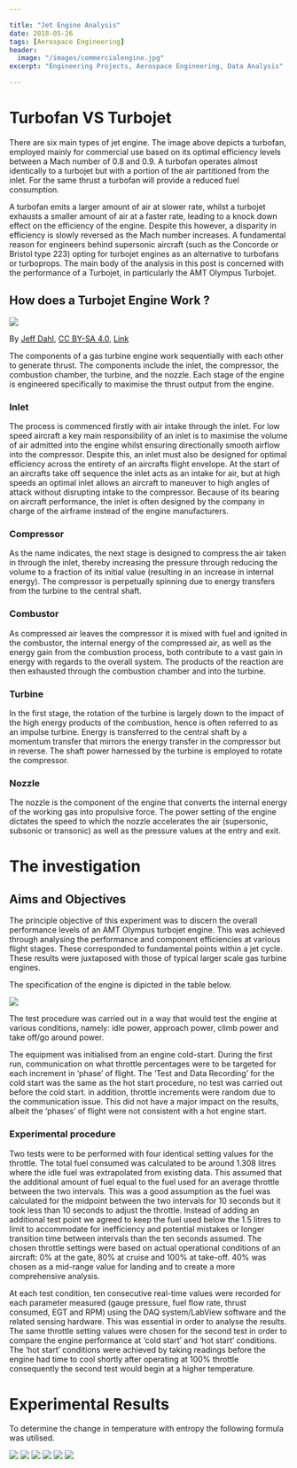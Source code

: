 ```yaml
---

title: "Jet Engine Analysis"
date: 2018-05-26
tags: [Aerospace Engineering]
header:
  image: "/images/commercialengine.jpg"
excerpt: "Engineering Projects, Aerospace Engineering, Data Analysis"

---
```


# Turbofan VS Turbojet

There are six main types of jet engine. The image above depicts a turbofan, employed mainly for commercial use based on its optimal efficiency levels between a Mach number of 0.8 and 0.9. A turbofan operates almost identically to a turbojet but with a portion of the air partitioned from the inlet. For the same thrust a turbofan will provide a reduced fuel consumption.

A turbofan emits a larger amount of air at slower rate, whilst a turbojet exhausts a smaller amount of air at a faster rate, leading to a knock down effect on the efficiency of the engine. Despite this however, a disparity in efficiency is slowly reversed as the Mach number increases. A fundamental reason for engineers behind supersonic aircraft (such as the Concorde or Bristol type 223) opting for turbojet engines as an alternative to turbofans or turboprops. The main body of the analysis in this post is concerned with the performance of a Turbojet, in particularly the AMT Olympus Turbojet.

## How does a Turbojet Engine Work ?

<img src="/images/turbojetengine.jpg">

By <a href="//commons.wikimedia.org/wiki/User:Jeff_Dahl" title="User:Jeff Dahl">Jeff Dahl</a>, <a href="https://creativecommons.org/licenses/by-sa/4.0" title="Creative Commons Attribution-Share Alike 4.0">CC BY-SA 4.0</a>, <a href="https://commons.wikimedia.org/w/index.php?curid=3235265">Link</a>

The components of a gas turbine engine work sequentially with each other to generate thrust. The components include the inlet, the compressor, the combustion chamber, the turbine, and the nozzle. Each stage of the engine is engineered specifically to maximise the thrust output from the engine.

### Inlet

The process is commenced firstly with air intake through the inlet. For low speed aircraft a key main responsibility of an inlet is to maximise the volume of air admitted into the engine whilst ensuring directionally smooth airflow into the compressor. Despite this, an inlet must also be designed for optimal efficiency across the entirety of an aircrafts flight envelope. At the start of an aircrafts take off sequence the inlet acts as an intake for air, but at high speeds an optimal inlet allows an aircraft to maneuver to high angles of attack without disrupting intake to the compressor. Because of its bearing on aircraft performance, the inlet is often designed by the company in charge of the airframe instead of the engine manufacturers.

### Compressor

As the name indicates, the next stage is designed to compress the air taken in through the inlet, thereby increasing the pressure through reducing the volume to a fraction of its initial value (resulting in an increase in internal energy). The compressor is perpetually spinning due to energy transfers from the turbine to the central shaft.

### Combustor

As compressed air leaves the compressor it is mixed with fuel and ignited in the combustor, the internal energy of the compressed air, as well as the energy gain from the combustion process, both contribute to a vast gain in energy with regards to the overall system. The products of the reaction are then exhausted through the combustion chamber and into the turbine.

### Turbine

In the first stage, the rotation of the turbine is largely down to the impact of the high energy products of the combustion, hence is often referred to as an impulse turbine. Energy is transferred to the central shaft by a momentum transfer that mirrors the energy transfer in the compressor but in reverse. The shaft power harnessed by the turbine is employed to rotate the compressor.

### Nozzle

The nozzle is the component of the engine that converts the internal energy of the working gas into propulsive force. The power setting of the engine dictates the speed to which the nozzle accelerates the air (supersonic, subsonic or transonic) as well as the pressure values at the entry and exit.


# The investigation

## Aims and Objectives

The principle objective of this experiment was to discern the overall performance levels of an AMT Olympus turbojet engine. This was achieved through analysing the performance and component efficiencies at various flight stages. These corresponded to fundamental points within a jet cycle. These results were juxtaposed with those of typical larger scale gas turbine engines.

The specification of the engine is dipicted in the table below.

<img src="/images/turbojetspec.jpg">


The test procedure was carried out in a way that would test the engine at various conditions, namely: idle power, approach power, climb power and take off/go around power.

The equipment was initialised from an engine cold-start. During the first run, communication on what throttle percentages were to be targeted for each increment in ‘phase’ of flight. The ‘Test and Data Recording’ for the cold start was the same as the hot start procedure, no test was carried out before the cold start. in addition, throttle increments were random due to the communication issue. This did not have a major impact on the results, albeit the ‘phases’ of flight were not consistent with a hot engine start.

### Experimental procedure

Two tests were to be performed with four identical setting values for the throttle.
The total fuel consumed was calculated to be around 1.308 litres where the idle fuel was
extrapolated from existing data. This assumed that the additional amount of fuel equal to the fuel used for an average throttle between the two intervals. This was a good assumption as the fuel was calculated for the
midpoint between the two intervals for 10 seconds but it took less than 10 seconds to
adjust the throttle. Instead of adding an additional test point we agreed to keep the fuel
used below the 1.5 litres to limit to accommodate for inefficiency and potential mistakes or
longer transition time between intervals than the ten seconds assumed. The chosen throttle
settings were based on actual operational conditions of an aircraft: 0% at the gate, 80% at
cruise and 100% at take-off. 40% was chosen as a mid-range value for landing and to create
a more comprehensive analysis.

At each test condition, ten consecutive real-time values were recorded for each parameter
measured (gauge pressure, fuel flow rate, thrust consumed, EGT and RPM) using the DAQ
system/LabView software and the related sensing hardware. This was essential in order to
analyse the results. The same throttle setting values were chosen for the second test in
order to compare the engine performance at ‘cold start’ and ‘hot start’ conditions.
The ‘hot start’ conditions were achieved by taking readings before the engine had time to
cool shortly after operating at 100% throttle consequently the second test would begin at a
higher temperature.

# Experimental Results

To determine the change in temperature with entropy the following formula was utilised.

<img src="/images/keyequation.JPG">

<img src="/images/plothotstart20throttle.JPG">

<img src="/images/hotstarttempvsentropy.jpg">

<img src="/images/thrustvsrpm.JPG">

<img src="/images/temperatureentropyplot100%throttle.JPG">

<img src="/images/temperaturevsentropy.JPG">








>
